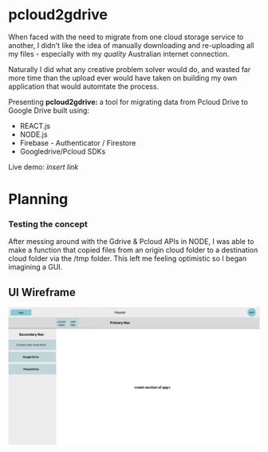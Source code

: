 # pcloud2gdrive

When faced with the need to migrate from one cloud storage service to another, I didn't like the idea of manually downloading and re-uploading all my files - especially with my *quality* Australian internet connection.

Naturally I did what any creative problem solver would do, and wasted far more time than the upload ever would have taken on building my own application that would automtate the process.

Presenting **pcloud2gdrive:** a tool for migrating data from Pcloud Drive to Google Drive built using:
- REACT.js
- NODE.js
- Firebase - Authenticator / Firestore
- Googledrive/Pcloud SDKs

Live demo: *insert link*

# Planning
### Testing the concept
After messing around with the Gdrive & Pcloud APIs in NODE, I was able to make a function that copied files from an origin cloud folder to a destination cloud folder via the /tmp folder. This left me feeling optimistic so I began imagining a GUI.

## UI Wireframe
![Screenshot](https://github.com/mountmike/pcloud2gdrive/blob/main/client/public/images/planning/Mainwireframe.png)